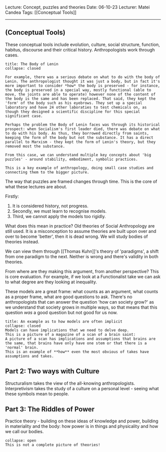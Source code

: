Lecture: Concept, puzzles and theories
Date: 06-10-23
Lecturer: Matei Candea
Tags: [[Conceptual Tools]]

---
## (Conceptual Tools)

These conceptual tools include evolution, culture, social structure, function, habitus, discourse and their critical history.
Anthropologists work through cases.

```ad-example
title: The Body of Lenin
collapse: closed

For example, there was a serious debate on what to do with the body of Lenin. The anthropologist thought it was just a body, but in fact it's more important to consider *how* the body is preserved - for instance, the body is preserved in a special way, mostly functional (able to move, the joints are able to operate) however none of the content of the body is the same and has been replaced. That said, they kept the 'form' of the body such as his eyebrows. They set up a special laboratory and have 24 other laboraties to test chemicals on, as though they designed a scientific discipline for this special significant case.

Perhaps the problem the Body of Lenin faces was through its historical prospect: when Socialism's first leader died, there was debate on what to do with his body. As thus, they borrowed directly from saints, keeping the form of the body but not the substance. It has a direct parallel to Marxism - they kept the form of Lenin's theory, but they removed most the substance.

From this case, we can understand multiple key concepts about 'big puzzles' - around stability, embodiment, symbolic practices.

This is a key example of anthropology, doing small case studies and connecting them to the bigger picture.

```

The way that puzzles are framed changes through time. This is the core of what these lectures are about.

Firstly:
1. It is considered history, not progress.
2. Secondly, we must learn to recognise models.
3. Third, we cannot apply the models too rigidly.

What does this mean in practice?
Old theories of Social Anthropology are still used. It is a misconception to assume theories are built upon over and over to become 'better', then it is dead wrong.
We will study bodies of theories instead.

We can view them through [[Thomas Kuhn]]'s theory of 'paradigms', a shift from one paradigm to the next. Neither is wrong and there's validity in both theories.

From where are they making this argument, from another perspective? This is core evaluation. For example, if we look at a Functionalist take we can ask to what degree are they looking at inequality.

These models are a great frame: what counts as an argument, what counts as a proper frame, what are good questions to ask. There's no anthropologists that can answer the question 'how can society grow?' as we understand that society grows in multiple ways, so that means that this question *was* a good question but not good for us now.

```ad-example
title: An example as to how models are often implicit
collapse: closed
Models can have implications that we need to delve deep.
This is a picture of a magazine of a scan of a brain saint:
A picture of a scan has implications and assumptions that brains are the same, that brains have only have one stem or that there is a 'normal' brain.
This is an example of **how** even the most obvious of takes have assumptions and takes.

```

## Part 2: Two ways with Culture

Structuralism takes the view of the all-knowing anthropologists.
Interpretivism takes the study of a culture on a personal level - seeing what these symbols mean to people.

## Part 3: The Riddles of Power

Practice theory - building on these ideas of knowledge and power, building in materiality and the body: how power is in things and physicality and how we call our bodies. 

```ad-important
collapse: open
This is not a complete picture of theories!

```
